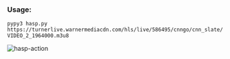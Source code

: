 ### Usage:
```pypy3 hasp.py  https://turnerlive.warnermediacdn.com/hls/live/586495/cnngo/cnn_slate/VIDEO_2_1964000.m3u8 ```


![hasp-action](https://user-images.githubusercontent.com/52701496/133259242-14db09a5-0968-44b5-93e0-eebdf549f0e9.png)
